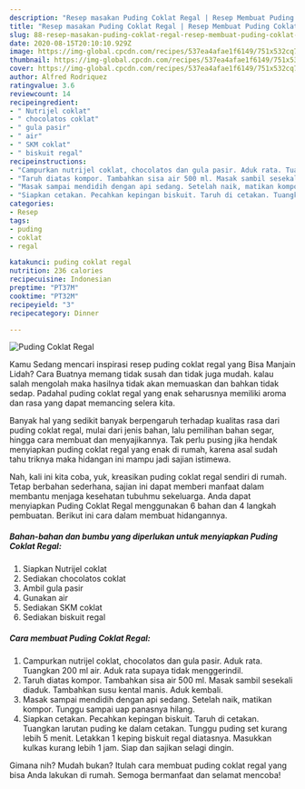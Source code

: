 ```yaml
---
description: "Resep masakan Puding Coklat Regal | Resep Membuat Puding Coklat Regal Yang Bisa Manjain Lidah"
title: "Resep masakan Puding Coklat Regal | Resep Membuat Puding Coklat Regal Yang Bisa Manjain Lidah"
slug: 88-resep-masakan-puding-coklat-regal-resep-membuat-puding-coklat-regal-yang-bisa-manjain-lidah
date: 2020-08-15T20:10:10.929Z
image: https://img-global.cpcdn.com/recipes/537ea4afae1f6149/751x532cq70/puding-coklat-regal-foto-resep-utama.jpg
thumbnail: https://img-global.cpcdn.com/recipes/537ea4afae1f6149/751x532cq70/puding-coklat-regal-foto-resep-utama.jpg
cover: https://img-global.cpcdn.com/recipes/537ea4afae1f6149/751x532cq70/puding-coklat-regal-foto-resep-utama.jpg
author: Alfred Rodriquez
ratingvalue: 3.6
reviewcount: 14
recipeingredient:
- " Nutrijel coklat"
- " chocolatos coklat"
- " gula pasir"
- " air"
- " SKM coklat"
- " biskuit regal"
recipeinstructions:
- "Campurkan nutrijel coklat, chocolatos dan gula pasir. Aduk rata. Tuangkan 200 ml air. Aduk rata supaya tidak menggerindil."
- "Taruh diatas kompor. Tambahkan sisa air 500 ml. Masak sambil sesekali diaduk. Tambahkan susu kental manis. Aduk kembali."
- "Masak sampai mendidih dengan api sedang. Setelah naik, matikan kompor. Tunggu sampai uap panasnya hilang."
- "Siapkan cetakan. Pecahkan kepingan biskuit. Taruh di cetakan. Tuangkan larutan puding ke dalam cetakan. Tunggu puding set kurang lebih 5 menit. Letakkan 1 keping biskuit regal diatasnya. Masukkan kulkas kurang lebih 1 jam. Siap dan sajikan selagi dingin."
categories:
- Resep
tags:
- puding
- coklat
- regal

katakunci: puding coklat regal 
nutrition: 236 calories
recipecuisine: Indonesian
preptime: "PT37M"
cooktime: "PT32M"
recipeyield: "3"
recipecategory: Dinner

---
```



![Puding Coklat Regal](https://img-global.cpcdn.com/recipes/537ea4afae1f6149/751x532cq70/puding-coklat-regal-foto-resep-utama.jpg)

Kamu Sedang mencari inspirasi resep puding coklat regal yang Bisa Manjain Lidah? Cara Buatnya memang tidak susah dan tidak juga mudah. kalau salah mengolah maka hasilnya tidak akan memuaskan dan bahkan tidak sedap. Padahal puding coklat regal yang enak seharusnya memiliki aroma dan rasa yang dapat memancing selera kita.

Banyak hal yang sedikit banyak berpengaruh terhadap kualitas rasa dari puding coklat regal, mulai dari jenis bahan, lalu pemilihan bahan segar, hingga cara membuat dan menyajikannya. Tak perlu pusing jika hendak menyiapkan puding coklat regal yang enak di rumah, karena asal sudah tahu triknya maka hidangan ini mampu jadi sajian istimewa.




Nah, kali ini kita coba, yuk, kreasikan puding coklat regal sendiri di rumah. Tetap berbahan sederhana, sajian ini dapat memberi manfaat dalam membantu menjaga kesehatan tubuhmu sekeluarga. Anda dapat menyiapkan Puding Coklat Regal menggunakan 6 bahan dan 4 langkah pembuatan. Berikut ini cara dalam membuat hidangannya.

<!--inarticleads1-->

##### Bahan-bahan dan bumbu yang diperlukan untuk menyiapkan Puding Coklat Regal:

1. Siapkan  Nutrijel coklat
1. Sediakan  chocolatos coklat
1. Ambil  gula pasir
1. Gunakan  air
1. Sediakan  SKM coklat
1. Sediakan  biskuit regal




<!--inarticleads2-->

##### Cara membuat Puding Coklat Regal:

1. Campurkan nutrijel coklat, chocolatos dan gula pasir. Aduk rata. Tuangkan 200 ml air. Aduk rata supaya tidak menggerindil.
1. Taruh diatas kompor. Tambahkan sisa air 500 ml. Masak sambil sesekali diaduk. Tambahkan susu kental manis. Aduk kembali.
1. Masak sampai mendidih dengan api sedang. Setelah naik, matikan kompor. Tunggu sampai uap panasnya hilang.
1. Siapkan cetakan. Pecahkan kepingan biskuit. Taruh di cetakan. Tuangkan larutan puding ke dalam cetakan. Tunggu puding set kurang lebih 5 menit. Letakkan 1 keping biskuit regal diatasnya. Masukkan kulkas kurang lebih 1 jam. Siap dan sajikan selagi dingin.




Gimana nih? Mudah bukan? Itulah cara membuat puding coklat regal yang bisa Anda lakukan di rumah. Semoga bermanfaat dan selamat mencoba!

